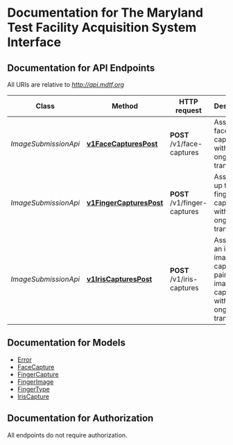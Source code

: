 # Documentation for The Maryland Test Facility Acquisition System Interface

<a name="documentation-for-api-endpoints"></a>
## Documentation for API Endpoints

All URIs are relative to *http://api.mdtf.org*

| Class | Method | HTTP request | Description |
|------------ | ------------- | ------------- | -------------|
| *ImageSubmissionApi* | [**v1FaceCapturesPost**](Apis/ImageSubmissionApi.md#v1facecapturespost) | **POST** /v1/face-captures | Associate a face image capture with the ongoing transaction |
*ImageSubmissionApi* | [**v1FingerCapturesPost**](Apis/ImageSubmissionApi.md#v1fingercapturespost) | **POST** /v1/finger-captures | Associate up to 10 finger captures with the ongoing transaction |
*ImageSubmissionApi* | [**v1IrisCapturesPost**](Apis/ImageSubmissionApi.md#v1iriscapturespost) | **POST** /v1/iris-captures | Associate an iris image capture (or pair of image captures) with the ongoing transaction |


<a name="documentation-for-models"></a>
## Documentation for Models

 - [Error](./Models/Error.md)
 - [FaceCapture](./Models/FaceCapture.md)
 - [FingerCapture](./Models/FingerCapture.md)
 - [FingerImage](./Models/FingerImage.md)
 - [FingerType](./Models/FingerType.md)
 - [IrisCapture](./Models/IrisCapture.md)


<a name="documentation-for-authorization"></a>
## Documentation for Authorization

All endpoints do not require authorization.
